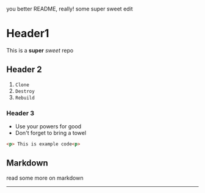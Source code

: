 you better README, really!
some super sweet edit

# Header1
This is a **super** _sweet_ repo
## Header 2
1. `Clone`
1. `Destroy`
1. `Rebuild`
### Header 3
* Use your powers for good
* Don't forget to bring a towel

```html
<p> This is example code<p>
```

## Markdown
read some more on markdown

---
